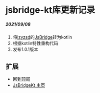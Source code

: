 # jsbridge-kt库更新记录

##### 2021/09/08
1. 将[lzyzsd](https://github.com/lzyzsd)的[JsBridge](https://github.com/lzyzsd/JsBridge)转为kotlin
2. 根据kotlin特性重构代码
3. 发布1.0.1版本

## 扩展
- [回到顶部](https://github.com/LZ9/JsBridgeKt/blob/master/jsbridgekt/readme_update.md)
- [JsBridgeKt 主页](https://github.com/LZ9/JsBridgeKt)

